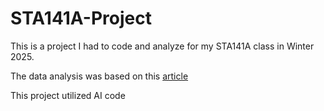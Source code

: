 # STA141A-Project

This is a project I had to code and analyze for my STA141A class in Winter 2025.

The data analysis was based on this [article](https://www.nature.com/articles/s41586-019-1787-x)

This project utilized AI code
